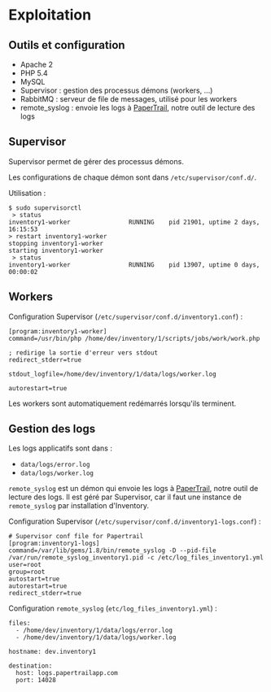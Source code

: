 # Exploitation

## Outils et configuration

- Apache 2
- PHP 5.4
- MySQL
- Supervisor : gestion des processus démons (workers, …)
- RabbitMQ : serveur de file de messages, utilisé pour les workers
- remote_syslog : envoie les logs à [PaperTrail](https://papertrailapp.com/), notre outil de lecture des logs

## Supervisor

Supervisor permet de gérer des processus démons.

Les configurations de chaque démon sont dans `/etc/supervisor/conf.d/`.

Utilisation :

```shell
$ sudo supervisorctl
 > status
inventory1-worker                RUNNING    pid 21901, uptime 2 days, 16:15:53
> restart inventory1-worker
stopping inventory1-worker
starting inventory1-worker
 > status
inventory1-worker                RUNNING    pid 13907, uptime 0 days, 00:00:02
```

## Workers

Configuration Supervisor (`/etc/supervisor/conf.d/inventory1.conf`) :

```
[program:inventory1-worker]
command=/usr/bin/php /home/dev/inventory/1/scripts/jobs/work/work.php

; redirige la sortie d'erreur vers stdout
redirect_stderr=true

stdout_logfile=/home/dev/inventory/1/data/logs/worker.log

autorestart=true
```

Les workers sont automatiquement redémarrés lorsqu'ils terminent.

## Gestion des logs

Les logs applicatifs sont dans :

- `data/logs/error.log`
- `data/logs/worker.log`

`remote_syslog` est un démon qui envoie les logs à [PaperTrail](https://papertrailapp.com/), notre outil de lecture des logs. Il est géré par Supervisor, car il faut une instance de `remote_syslog` par installation d'Inventory.

Configuration Supervisor (`/etc/supervisor/conf.d/inventory1-logs.conf`) :

```
# Supervisor conf file for Papertrail
[program:inventory1-logs]
command=/var/lib/gems/1.8/bin/remote_syslog -D --pid-file /var/run/remote_syslog_inventory1.pid -c /etc/log_files_inventory1.yml
user=root
group=root
autostart=true
autorestart=true
redirect_stderr=true
```

Configuration `remote_syslog` (`etc/log_files_inventory1.yml`) :

```
files: 
  - /home/dev/inventory/1/data/logs/error.log
  - /home/dev/inventory/1/data/logs/worker.log

hostname: dev.inventory1

destination:
  host: logs.papertrailapp.com
  port: 14028
```

